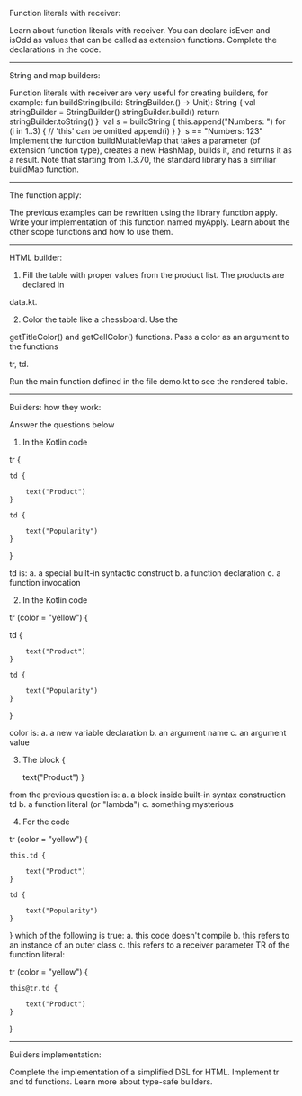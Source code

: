 Function literals with receiver:

Learn about function literals with receiver.
You can declare isEven and isOdd as values that can be called as extension functions. Complete the declarations in the code.
___________________________________________________________________________________________________________________________________________________________________
String and map builders:

Function literals with receiver are very useful for creating builders, for example:
fun buildString(build: StringBuilder.() -> Unit): String {
    val stringBuilder = StringBuilder()
    stringBuilder.build()
    return stringBuilder.toString()
}
​
val s = buildString {
    this.append("Numbers: ")
    for (i in 1..3) {
        // 'this' can be omitted
        append(i)
    }
}
​
s == "Numbers: 123"
Implement the function buildMutableMap that takes a parameter (of extension function type), creates a new HashMap, builds it, and returns it as a result. Note that starting from 1.3.70, the standard library has a similiar buildMap function.
___________________________________________________________________________________________________________________________________________________________________
The function apply:

The previous examples can be rewritten using the library function apply. Write your implementation of this function named myApply.
Learn about the other scope functions and how to use them.
___________________________________________________________________________________________________________________________________________________________________
HTML builder:

1. Fill the table with proper values from the product list. The products are declared in 
 
data.kt.
 
2. Color the table like a chessboard. Use the 

getTitleColor() and getCellColor() functions. Pass a color as an argument to the functions

tr, td.  

Run the main function defined in the file 
demo.kt 
to see the rendered table.
___________________________________________________________________________________________________________________________________________________________________
Builders: how they work:

Answer the questions below
1. In the Kotlin code

tr {
    
    td {
        
        text("Product")
    }
    
    td {
        
        text("Popularity")
    }
}

td is:
a. a special built-in syntactic construct
b. a function declaration
c. a function invocation

2. In the Kotlin code

tr (color = "yellow") {
   
   td {
        
        text("Product")
    }
    
    td {
        
        text("Popularity")
    }
}

color is:
a. a new variable declaration
b. an argument name
c. an argument value

3. The block
{
    
    text("Product")
}

from the previous question is:
a. a block inside built-in syntax construction td
b. a function literal (or "lambda")
c. something mysterious

4. For the code

tr (color = "yellow") {
    
    this.td {
        
        text("Product")
    }
    
    td {
        
        text("Popularity")
    }
}
which of the following is true:
a. this code doesn't compile
b. this refers to an instance of an outer class
c. this refers to a receiver parameter TR of the function literal:

tr (color = "yellow") {
    
    this@tr.td {
        
        text("Product")
    }
}
___________________________________________________________________________________________________________________________________________________________________
Builders implementation:

Complete the implementation of a simplified DSL for HTML. Implement tr and td functions.
Learn more about type-safe builders.
